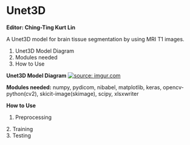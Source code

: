 # Unet3D
<strong>Editor: Ching-Ting Kurt Lin</strong>

A Unet3D model for brain tissue segmentation by using MRI T1 images.
<ol><li>Unet3D Model Diagram</li>
<li>Modules needed</li>
<li>How to Use</li></ol>

<strong>Unet3D Model Diagram</strong>
<a href="https://imgur.com/juLtdhU"><img src="https://i.imgur.com/juLtdhU.png" title="source: imgur.com" /></a>

<strong>Modules needed:</strong>
numpy, pydicom, nibabel, matplotlib, keras, opencv-python(cv2), skicit-image(skimage), scipy, xlsxwriter

<strong>How to Use</strong>
1. Preprocessing
<dd></dd>
2. Training
<dd></dd>
3. Testing
<dd></dd>

